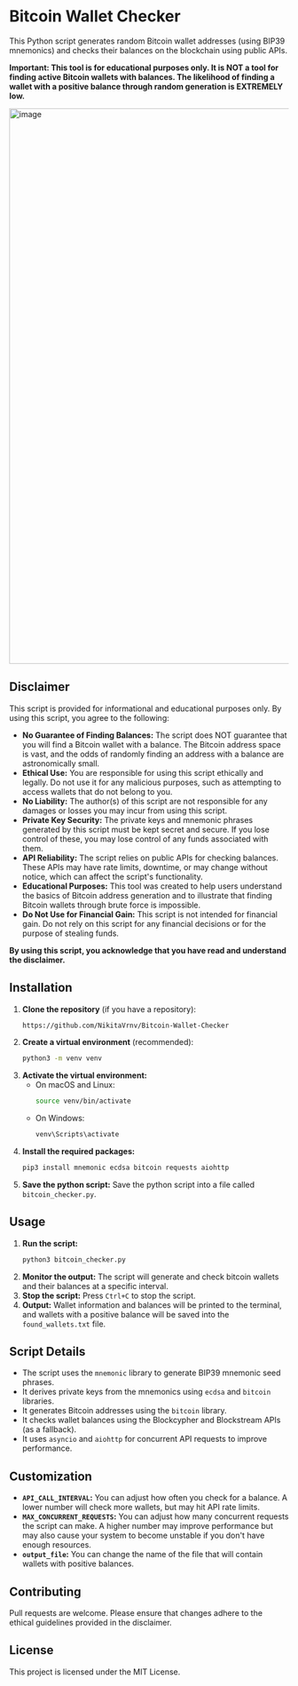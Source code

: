 # Bitcoin Wallet Checker

This Python script generates random Bitcoin wallet addresses (using BIP39 mnemonics) and checks their balances on the blockchain using public APIs.

**Important: This tool is for educational purposes only. It is NOT a tool for finding active Bitcoin wallets with balances. The likelihood of finding a wallet with a positive balance through random generation is EXTREMELY low.**

<img width="1001" alt="image" src="https://github.com/user-attachments/assets/bae40fac-3858-4b20-9095-73875deb85c4" />

## Disclaimer

This script is provided for informational and educational purposes only. By using this script, you agree to the following:

*   **No Guarantee of Finding Balances:** The script does NOT guarantee that you will find a Bitcoin wallet with a balance. The Bitcoin address space is vast, and the odds of randomly finding an address with a balance are astronomically small.
*   **Ethical Use:** You are responsible for using this script ethically and legally. Do not use it for any malicious purposes, such as attempting to access wallets that do not belong to you.
*   **No Liability:** The author(s) of this script are not responsible for any damages or losses you may incur from using this script.
*   **Private Key Security:** The private keys and mnemonic phrases generated by this script must be kept secret and secure. If you lose control of these, you may lose control of any funds associated with them.
*   **API Reliability:** The script relies on public APIs for checking balances. These APIs may have rate limits, downtime, or may change without notice, which can affect the script's functionality.
*   **Educational Purposes:** This tool was created to help users understand the basics of Bitcoin address generation and to illustrate that finding Bitcoin wallets through brute force is impossible.
*   **Do Not Use for Financial Gain:** This script is not intended for financial gain. Do not rely on this script for any financial decisions or for the purpose of stealing funds.

**By using this script, you acknowledge that you have read and understand the disclaimer.**

## Installation

1.  **Clone the repository** (if you have a repository):
    ```bash
    https://github.com/NikitaVrnv/Bitcoin-Wallet-Checker
    ```
2.  **Create a virtual environment** (recommended):
    ```bash
    python3 -m venv venv
    ```
3.  **Activate the virtual environment:**
    *   On macOS and Linux:
        ```bash
        source venv/bin/activate
        ```
    *   On Windows:
        ```bash
        venv\Scripts\activate
        ```
4.  **Install the required packages:**
    ```bash
    pip3 install mnemonic ecdsa bitcoin requests aiohttp
    ```
5.  **Save the python script:**
    Save the python script into a file called `bitcoin_checker.py`.

## Usage

1.  **Run the script:**
    ```bash
    python3 bitcoin_checker.py
    ```
2.  **Monitor the output:** The script will generate and check bitcoin wallets and their balances at a specific interval.
3.  **Stop the script:** Press `Ctrl+C` to stop the script.
4.  **Output:** Wallet information and balances will be printed to the terminal, and wallets with a positive balance will be saved into the `found_wallets.txt` file.

## Script Details

*   The script uses the `mnemonic` library to generate BIP39 mnemonic seed phrases.
*   It derives private keys from the mnemonics using `ecdsa` and `bitcoin` libraries.
*   It generates Bitcoin addresses using the `bitcoin` library.
*   It checks wallet balances using the Blockcypher and Blockstream APIs (as a fallback).
*   It uses `asyncio` and `aiohttp` for concurrent API requests to improve performance.

## Customization

*   **`API_CALL_INTERVAL`:** You can adjust how often you check for a balance. A lower number will check more wallets, but may hit API rate limits.
*   **`MAX_CONCURRENT_REQUESTS`:** You can adjust how many concurrent requests the script can make. A higher number may improve performance but may also cause your system to become unstable if you don't have enough resources.
*   **`output_file`:** You can change the name of the file that will contain wallets with positive balances.

## Contributing

Pull requests are welcome. Please ensure that changes adhere to the ethical guidelines provided in the disclaimer.

## License

This project is licensed under the MIT License.
